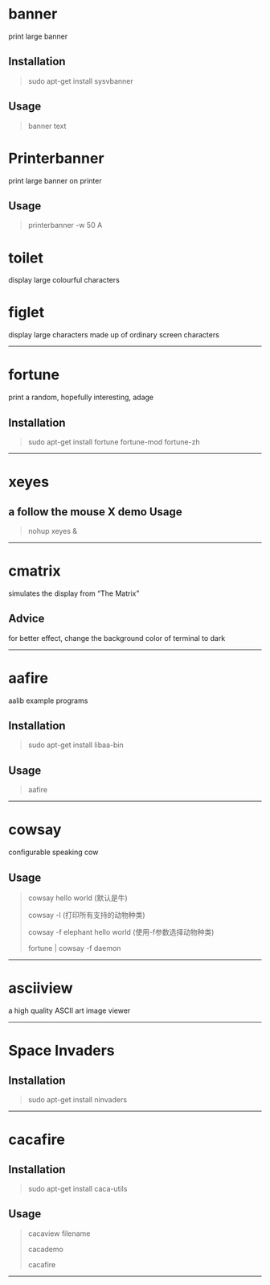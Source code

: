 banner
======
print large banner

Installation
-----------
> sudo apt-get install sysvbanner

Usage
-----
> banner text

Printerbanner
=============
print large banner on printer

Usage
-----
> printerbanner -w 50 A

toilet
======
display large colourful characters

figlet
======
display large characters made up of ordinary screen characters

<hr>

fortune
=======
print a random, hopefully interesting, adage

Installation
------------
> sudo apt-get install fortune fortune-mod fortune-zh

<hr>

xeyes
=====
a follow the mouse X demo
Usage
-----
> nohup xeyes & 

<hr>

cmatrix
=======
simulates the display from “The Matrix”

Advice
-------
for better effect, change the background color of terminal to dark

<hr>

aafire
======
aalib example programs

Installation
------------
> sudo apt-get install libaa-bin

Usage
-----
> aafire

<hr>

cowsay
======
configurable speaking cow

Usage
-----
> cowsay hello world (默认是牛)
>
> cowsay -l (打印所有支持的动物种类)
>
> cowsay -f elephant hello world (使用-f参数选择动物种类)
>
> fortune | cowsay -f daemon 

<hr>

asciiview
=========
a high quality ASCII art image viewer

<hr>

Space Invaders
==============

Installation
------------
> sudo apt-get install ninvaders

<hr>

cacafire
========

Installation
-----------
> sudo apt-get install caca-utils

Usage
----
> cacaview filename
>
> cacademo
> 
> cacafire

<hr>


